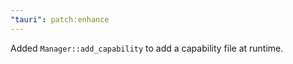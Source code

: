 ```yaml
---
"tauri": patch:enhance
---
```


Added `Manager::add_capability` to add a capability file at runtime.
